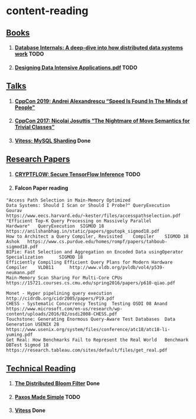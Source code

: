 # content-reading

## <u>Books</u>

1. #### [Database Internals: A deep-dive into how distributed data systems work](https://pdfget.com/pdf-epub-database-internals-a-deep-dive-into-how-distributed-data-systems-work-download/) TODO
2. #### [Designing Data Intensive Applications.pdf](http://oss.lanjingdejia.com/file/2018/9/9ad24578de98433a8005fc6484f57985-Designing.DataIntensive.Applications.pdf) TODO



## <u>Talks</u>

1. #### [CppCon 2019: Andrei Alexandrescu “Speed Is Found In The Minds of People"](https://www.youtube.com/watch?v=FJJTYQYB1JQ)
2. #### [CppCon 2017: Nicolai Josuttis “The Nightmare of Move Semantics for Trivial Classes”](https://www.youtube.com/watch?v=PNRju6_yn3o)
3. #### [Vitess: MySQL Sharding](https://www.youtube.com/watch?v=q65TleTn2vg) Done
  
  
## <u>Research Papers</u>

1. #### [CRYPTFLOW: Secure TensorFlow Inference](https://arxiv.org/pdf/1909.07814.pdf) TODO

2. #### Falcon Paper reading
```
"Access Path Selection in Main-Memory Optimized
Data Systems: Should I Scan or Should I Probe?"	QueryExecution		Gourav	https://www.eecs.harvard.edu/~kester/files/accesspathselection.pdf
"Efficient Top-K Query Processing on Massively Parallel
Hardware"	QueryExecution	SIGMOD 18		https://anilshanbhag.in/static/papers/gputopk_sigmod18.pdf
How to Architect a Query Compiler, Revisited	Compiler	SIGMOD 18	Ashok	https://www.cs.purdue.edu/homes/rompf/papers/tahboub-sigmod18.pdf
BIPie: Fast Selection and Aggregation on Encoded Data usingOperator Specialization		SIGMOD 18		
Efficiently Compiling Efficient Query Plans for Modern Hardware	Compiler	VLDB11		http://www.vldb.org/pvldb/vol4/p539-neumann.pdf
Main-Memory Scan Sharing For Multi-Core CPUs				https://15721.courses.cs.cmu.edu/spring2016/papers/p610-qiao.pdf
				
Monet - Hyper pipelining query execution				http://cidrdb.org/cidr2005/papers/P19.pdf
CHESS - Systematic Concurrency Testing	Testing	OSDI 08	Anand	https://www.microsoft.com/en-us/research/wp-content/uploads/2016/02/osdi2008-CHESS.pdf
Touchstone: Generating Enormous Query-Aware Test Databases	Data Generation	USENIX 28		https://www.usenix.org/system/files/conference/atc18/atc18-li-yuming.pdf
Get Real: How Benchmarks Fail to Represent the Real World	Benchmark	DBTest Sigmod 18		https://research.tableau.com/sites/default/files/get_real.pdf
```

## <u>Technical Reading</u>


1. #### [The Distributed Bloom Filter](https://arxiv.org/pdf/1910.07782.pdf) Done
2. #### [Paxos Made Simple](https://www.microsoft.com/en-us/research/uploads/prod/2016/12/paxos-simple-Copy.pdf) TODO
3. #### [Vitess](https://www.infoq.com/presentations/vitess/) Done
